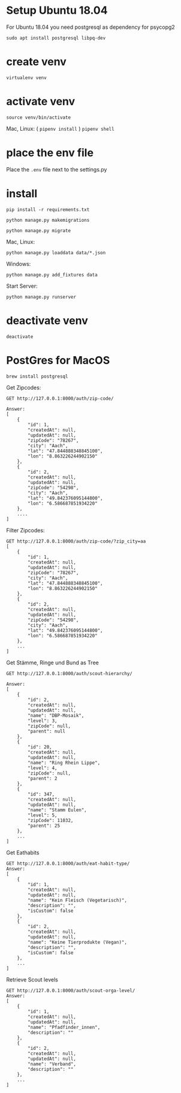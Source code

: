 # Setup Ubuntu 18.04

For Ubuntu 18.04 you need postgresql as dependency for psycopg2

```
sudo apt install postgresql libpq-dev
```


# create venv
`virtualenv venv`

# activate venv
`source venv/bin/activate`

Mac, Linux: ( `pipenv install` )
             `pipenv shell`

# place the env file
Place the `.env` file next to the settings.py

# install
`pip install -r requirements.txt`

`python manage.py makemigrations`

`python manage.py migrate`

Mac, Linux:

`python manage.py loaddata data/*.json`

Windows: 

`python manage.py add_fixtures data`

Start Server:

`python manage.py runserver`

# deactivate venv
`deactivate`

# PostGres for MacOS
`brew install postgresql`

Get Zipcodes:
    
    GET http://127.0.0.1:8000/auth/zip-code/

    Answer:
    [
        {
            "id": 1,
            "createdAt": null,
            "updatedAt": null,
            "zipCode": "78267",
            "city": "Aach",
            "lat": "47.844888348845100",
            "lon": "8.863226244902150"
        },
        {
            "id": 2,
            "createdAt": null,
            "updatedAt": null,
            "zipCode": "54298",
            "city": "Aach",
            "lat": "49.842376095144800",
            "lon": "6.586687851934220"
        },
        ....
    ]

Filter Zipcodes:

    GET http://127.0.0.1:8000/auth/zip-code/?zip_city=aa
    [
        {
            "id": 1,
            "createdAt": null,
            "updatedAt": null,
            "zipCode": "78267",
            "city": "Aach",
            "lat": "47.844888348845100",
            "lon": "8.863226244902150"
        },
        {
            "id": 2,
            "createdAt": null,
            "updatedAt": null,
            "zipCode": "54298",
            "city": "Aach",
            "lat": "49.842376095144800",
            "lon": "6.586687851934220"
        },
        ...
    ]

Get Stämme, Ringe und Bund as Tree
    
    GET http://127.0.0.1:8000/auth/scout-hierarchy/
    
    Answer:
    [
        {
            "id": 2,
            "createdAt": null,
            "updatedAt": null,
            "name": "DBP-Mosaik",
            "level": 3,
            "zipCode": null,
            "parent": null
        },
        {
            "id": 20,
            "createdAt": null,
            "updatedAt": null,
            "name": "Ring Rhein Lippe",
            "level": 4,
            "zipCode": null,
            "parent": 2
        },
        {
            "id": 347,
            "createdAt": null,
            "updatedAt": null,
            "name": "Stamm Eulen",
            "level": 5,
            "zipCode": 11032,
            "parent": 25
        },
        ...
    ]

Get Eathabits

    GET http://127.0.0.1:8000/auth/eat-habit-type/
    Answer:
    [
        {
            "id": 1,
            "createdAt": null,
            "updatedAt": null,
            "name": "Kein Fleisch (Vegetarisch)",
            "description": "",
            "isCustom": false
        },
        {
            "id": 2,
            "createdAt": null,
            "updatedAt": null,
            "name": "Keine Tierprodukte (Vegan)",
            "description": "",
            "isCustom": false
        },
        ...
    ]

Retrieve Scout levels

    GET http://127.0.0.1:8000/auth/scout-orga-level/
    Answer:
    [
        {
            "id": 1,
            "createdAt": null,
            "updatedAt": null,
            "name": "Pfadfinder_innen",
            "description": ""
        },
        {
            "id": 2,
            "createdAt": null,
            "updatedAt": null,
            "name": "Verband",
            "description": ""
        },
        ...
    ]
